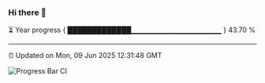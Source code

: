 ### Hi there 👋

⏳ Year progress { █████████████▁▁▁▁▁▁▁▁▁▁▁▁▁▁▁▁▁ } 43.70 %

---

⏰ Updated on Mon, 09 Jun 2025 12:31:48 GMT

![Progress Bar CI](https://github.com/liununu/liununu/workflows/Progress%20Bar%20CI/badge.svg)
